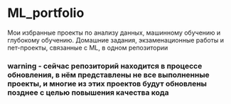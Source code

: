 # ML_portfolio
Мои избранные проекты по анализу данных, машинному обучению и глубокому обучению. Домашние задания, экзаменационные работы и пет-проекты, связанные с ML, в одном репозитории

### warning - сейчас репозиторий находится в процессе обновления, в нём представлены не все выполненные проекты, и многие из этих проектов будут обновлены позднее с целью повышения качества кода
